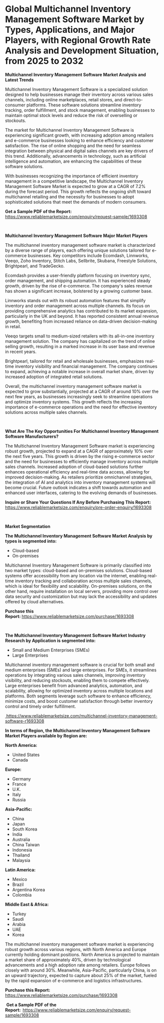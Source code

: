 <p><h1>Global Multichannel Inventory Management Software Market by Types, Applications, and Major Players, with Regional Growth Rate Analysis and Development Situation, from 2025 to 2032</h1></p><p><strong>Multichannel Inventory Management Software Market Analysis and Latest Trends</strong></p>
<p><p>Multichannel Inventory Management Software is a specialized solution designed to help businesses manage their inventory across various sales channels, including online marketplaces, retail stores, and direct-to-consumer platforms. These software solutions streamline inventory tracking, order fulfillment, and stock management, enabling businesses to maintain optimal stock levels and reduce the risk of overselling or stockouts. </p><p>The market for Multichannel Inventory Management Software is experiencing significant growth, with increasing adoption among retailers and e-commerce businesses looking to enhance efficiency and customer satisfaction. The rise of online shopping and the need for seamless integration between physical and digital sales channels are key drivers of this trend. Additionally, advancements in technology, such as artificial intelligence and automation, are enhancing the capabilities of these software solutions.</p><p>With businesses recognizing the importance of efficient inventory management in a competitive landscape, the Multichannel Inventory Management Software Market is expected to grow at a CAGR of 7.2% during the forecast period. This growth reflects the ongoing shift toward multichannel retailing and the necessity for businesses to adopt sophisticated solutions that meet the demands of modern consumers.</p></p>
<p><strong>Get a Sample PDF of the Report:&nbsp;</strong> <a href="https://www.reliablemarketsize.com/enquiry/request-sample/1693308?utm_campaign=3264&utm_medium=2&utm_source=Github&utm_content=ia&utm_term=19042025&utm_id=multichannel-inventory-management-software">https://www.reliablemarketsize.com/enquiry/request-sample/1693308</a></p>
<p>&nbsp;</p>
<p><strong>Multichannel Inventory Management Software Major Market Players</strong></p>
<p><p>The multichannel inventory management software market is characterized by a diverse range of players, each offering unique solutions tailored for e-commerce businesses. Key competitors include Ecomdash, Linnworks, Veeqo, Zoho Inventory, Stitch Labs, Sellbrite, Skubana, Freestyle Solutions, Brightpearl, and TradeGecko. </p><p>Ecomdash provides a user-friendly platform focusing on inventory sync, order management, and shipping automation. It has experienced steady growth, driven by the rise of e-commerce. The company's sales revenue has shown a significant increase, bolstered by a growing customer base. </p><p>Linnworks stands out with its robust automation features that simplify inventory and order management across multiple channels. Its focus on providing comprehensive analytics has contributed to its market expansion, particularly in the UK and beyond. It has reported consistent annual revenue growth, benefiting from increased reliance on data-driven decision-making in retail.</p><p>Veeqo targets small to medium-sized retailers with its all-in-one inventory management solution. The company has capitalized on the trend of online selling growth, resulting in a marked increase in its user base and revenue in recent years.</p><p>Brightpearl, tailored for retail and wholesale businesses, emphasizes real-time inventory visibility and financial management. The company continues to expand, achieving a notable increase in overall market share, driven by increased adoption of integrated retail solutions.</p><p>Overall, the multichannel inventory management software market is expected to grow substantially, projected at a CAGR of around 10% over the next few years, as businesses increasingly seek to streamline operations and optimize inventory systems. This growth reflects the increasing importance of e-commerce operations and the need for effective inventory solutions across multiple sales channels.</p></p>
<p>&nbsp;</p>
<p><strong>What Are The Key Opportunities For Multichannel Inventory Management Software Manufacturers?</strong></p>
<p><p>The Multichannel Inventory Management Software market is experiencing robust growth, projected to expand at a CAGR of approximately 10% over the next five years. This growth is driven by the rising e-commerce sector and the need for businesses to efficiently manage inventory across multiple sales channels. Increased adoption of cloud-based solutions further enhances operational efficiency and real-time data access, allowing for improved decision-making. As retailers prioritize omnichannel strategies, the integration of AI and analytics into inventory management systems will become crucial. Future outlook indicates a shift towards automation and enhanced user interfaces, catering to the evolving demands of businesses.</p></p>
<p><strong>Inquire or Share Your Questions If Any Before Purchasing This Report:</strong> <a href="https://www.reliablemarketsize.com/enquiry/pre-order-enquiry/1693308?utm_campaign=3264&utm_medium=2&utm_source=Github&utm_content=ia&utm_term=19042025&utm_id=multichannel-inventory-management-software">https://www.reliablemarketsize.com/enquiry/pre-order-enquiry/1693308</a></p>
<p>&nbsp;</p>
<p><strong>Market Segmentation</strong></p>
<p><strong>The Multichannel Inventory Management Software Market Analysis by types is segmented into:</strong></p>
<p><ul><li>Cloud-based</li><li>On-premises</li></ul></p>
<p><p>Multichannel Inventory Management Software is primarily classified into two market types: cloud-based and on-premises solutions. Cloud-based systems offer accessibility from any location via the internet, enabling real-time inventory tracking and collaboration across multiple sales channels, which is ideal for flexibility and scalability. On-premises solutions, on the other hand, require installation on local servers, providing more control over data security and customization but may lack the accessibility and updates offered by cloud alternatives.</p></p>
<p><strong>Purchase this Report:&nbsp;</strong><a href="https://www.reliablemarketsize.com/purchase/1693308?utm_campaign=3264&utm_medium=2&utm_source=Github&utm_content=ia&utm_term=19042025&utm_id=multichannel-inventory-management-software">https://www.reliablemarketsize.com/purchase/1693308</a></p>
<p>&nbsp;</p>
<p><strong>The Multichannel Inventory Management Software Market Industry Research by Application is segmented into:</strong></p>
<p><ul><li>Small and Medium Enterprises (SMEs)</li><li>Large Enterprises</li></ul></p>
<p><p>Multichannel inventory management software is crucial for both small and medium enterprises (SMEs) and large enterprises. For SMEs, it streamlines operations by integrating various sales channels, improving inventory visibility, and reducing stockouts, enabling them to compete effectively. Large enterprises benefit from advanced analytics, automation, and scalability, allowing for optimized inventory across multiple locations and platforms. Both segments leverage such software to enhance efficiency, minimize costs, and boost customer satisfaction through better inventory control and timely order fulfillment.</p></p>
<p><a href="https://www.reliablemarketsize.com/multichannel-inventory-management-software-r1693308?utm_campaign=3264&utm_medium=2&utm_source=Github&utm_content=ia&utm_term=19042025&utm_id=multichannel-inventory-management-software">&nbsp;https://www.reliablemarketsize.com/multichannel-inventory-management-software-r1693308</a></p>
<p><strong>In terms of Region, the Multichannel Inventory Management Software Market Players available by Region are:</strong></p>
<p>
    <p> <strong> North America: </strong>
        <ul>
            <li>United States</li>
            <li>Canada</li>
        </ul>
        </p> 
    <p> <strong> Europe: </strong>
        <ul>
            <li>Germany</li>
            <li>France</li>
            <li>U.K.</li>
            <li>Italy</li>
            <li>Russia</li>
        </ul>
        </p> 
    <p> <strong> Asia-Pacific: </strong>
        <ul>
            <li>China</li>
            <li>Japan</li>
            <li>South Korea</li>
            <li>India</li>
            <li>Australia</li>
            <li>China Taiwan</li>
            <li>Indonesia</li>
            <li>Thailand</li>
            <li>Malaysia</li>
        </ul>
        </p> 
    <p> <strong> Latin America: </strong>
        <ul>
            <li>Mexico</li>
            <li>Brazil</li>
            <li>Argentina Korea</li>
            <li>Colombia</li>
        </ul>
        </p> 
    <p> <strong> Middle East & Africa: </strong>
        <ul>
            <li>Turkey</li>
            <li>Saudi</li>
            <li>Arabia</li>
            <li>UAE</li>
            <li>Korea</li>
        </ul>
    </p>
    </p>
<p><p>The multichannel inventory management software market is experiencing robust growth across various regions, with North America and Europe currently holding dominant positions. North America is projected to maintain a market share of approximately 40%, driven by technological advancements and a high adoption rate among retailers. Europe follows closely with around 30%. Meanwhile, Asia-Pacific, particularly China, is on an upward trajectory, expected to capture about 25% of the market, fueled by the rapid expansion of e-commerce and logistics infrastructures.</p></p>
<p><strong>Purchase this Report: </strong><a href="https://www.reliablemarketsize.com/purchase/1693308?utm_campaign=3264&utm_medium=2&utm_source=Github&utm_content=ia&utm_term=19042025&utm_id=multichannel-inventory-management-software">https://www.reliablemarketsize.com/purchase/1693308</a></p>
<p>&nbsp;<strong>Get a Sample PDF of the Report:&nbsp;&nbsp;</strong><a href="https://www.reliablemarketsize.com/enquiry/request-sample/1693308?utm_campaign=3264&utm_medium=2&utm_source=Github&utm_content=ia&utm_term=19042025&utm_id=multichannel-inventory-management-software">https://www.reliablemarketsize.com/enquiry/request-sample/1693308</a></p>
<p><strong></strong></p>
<p><p></p><p></p><p></p></p>